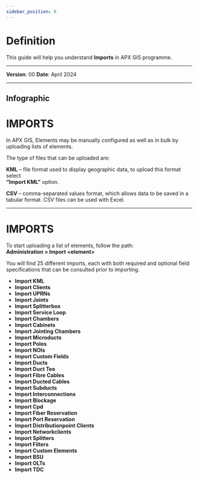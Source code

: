 ```yaml
---
sidebar_position: 0
---
```

# Definition

This guide will help you understand **Imports** in APX GIS programme.

------------

**Version**: 00
**Date**: April 2024

------------
## **Infographic**


# IMPORTS

In APX GIS, Elements may be manually configured as well as in bulk by uploading lists of elements.

The type of files that can be uploaded are:

**KML** – file format used to display geographic data, to upload this format select  
**“Import KML”** option.

**CSV** – comma-separated values format, which allows data to be saved in a tabular format. CSV files can be used with Excel.

---

# IMPORTS

To start uploading a list of elements, follow the path:  
**Administration &gt; Import &lt;element&gt;**

You will find 25 different imports, each with both required and optional field specifications that can be consulted prior to importing.

- **Import KML**  
- **Import Clients**  
- **Import UPRNs**  
- **Import Joints**  
- **Import Splitterbox**  
- **Import Service Loop**  
- **Import Chambers**  
- **Import Cabinets**  
- **Import Jointing Chambers**  
- **Import Microducts**  
- **Import Poles**  
- **Import NOIs**  
- **Import Custom Fields**  
- **Import Ducts**  
- **Import Duct Tee**  
- **Import Fibre Cables**  
- **Import Ducted Cables**  
- **Import Subducts**  
- **Import Interconnections**  
- **Import Blockage**  
- **Import Cpd**  
- **Import Fiber Reservation**  
- **Import Port Reservation**  
- **Import Distributionpoint Clients**  
- **Import Networkclients**  
- **Import Splitters**  
- **Import Filters**  
- **Import Custom Elements**  
- **Import BSU**  
- **Import OLTs**  
- **Import TDC**
